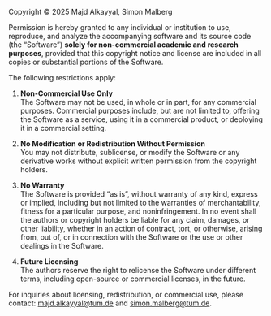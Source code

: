 Copyright © 2025 Majd Alkayyal, Simon Malberg

Permission is hereby granted to any individual or institution to use, reproduce, and analyze the accompanying software and its source code (the “Software”) **solely for non-commercial academic and research purposes**, provided that this copyright notice and license are included in all copies or substantial portions of the Software.

The following restrictions apply:

1. **Non-Commercial Use Only**  
   The Software may not be used, in whole or in part, for any commercial purposes. Commercial purposes include, but are not limited to, offering the Software as a service, using it in a commercial product, or deploying it in a commercial setting.

2. **No Modification or Redistribution Without Permission**  
   You may not distribute, sublicense, or modify the Software or any derivative works without explicit written permission from the copyright holders.

3. **No Warranty**  
   The Software is provided “as is”, without warranty of any kind, express or implied, including but not limited to the warranties of merchantability, fitness for a particular purpose, and noninfringement. In no event shall the authors or copyright holders be liable for any claim, damages, or other liability, whether in an action of contract, tort, or otherwise, arising from, out of, or in connection with the Software or the use or other dealings in the Software.

4. **Future Licensing**  
   The authors reserve the right to relicense the Software under different terms, including open-source or commercial licenses, in the future.

For inquiries about licensing, redistribution, or commercial use, please contact: majd.alkayyal@tum.de and simon.malberg@tum.de.
